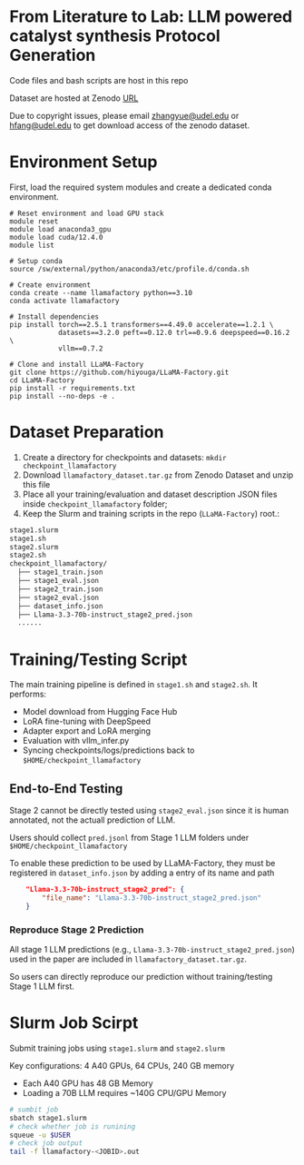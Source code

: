 # From Literature to Lab: LLM powered catalyst synthesis Protocol Generation

Code files and bash scripts are host in this repo

Dataset are hosted at Zenodo [URL](https://zenodo.org/records/16948950)

Due to copyright issues, please email [zhangyue@udel.edu](mailto:zhangyue@udel.edu) or [hfang@udel.edu](mailto:hfang@udel.edu)  to get download access of the zenodo dataset.

# Environment Setup
First, load the required system modules and create a dedicated conda environment.
```shell
# Reset environment and load GPU stack
module reset
module load anaconda3_gpu
module load cuda/12.4.0
module list

# Setup conda
source /sw/external/python/anaconda3/etc/profile.d/conda.sh

# Create environment
conda create --name llamafactory python==3.10
conda activate llamafactory

# Install dependencies
pip install torch==2.5.1 transformers==4.49.0 accelerate==1.2.1 \
            datasets==3.2.0 peft==0.12.0 trl==0.9.6 deepspeed==0.16.2 \
            vllm==0.7.2

# Clone and install LLaMA-Factory
git clone https://github.com/hiyouga/LLaMA-Factory.git
cd LLaMA-Factory
pip install -r requirements.txt
pip install --no-deps -e .
```

# Dataset Preparation

1. Create a directory for checkpoints and datasets: ``mkdir checkpoint_llamafactory``
2. Download ``llamafactory_dataset.tar.gz`` from Zenodo Dataset and unzip this file
3. Place all your training/evaluation and dataset description JSON files inside ``checkpoint_llamafactory`` folder; 
4. Keep the Slurm and training scripts in the repo (``LLaMA-Factory``) root.:

```bash
stage1.slurm
stage1.sh
stage2.slurm
stage2.sh
checkpoint_llamafactory/
  ├── stage1_train.json
  ├── stage1_eval.json
  ├── stage2_train.json
  ├── stage2_eval.json
  ├── dataset_info.json
  ├── Llama-3.3-70b-instruct_stage2_pred.json
  ......
```

# Training/Testing Script

The main training pipeline is defined in ``stage1.sh`` and ``stage2.sh``. It performs:
- Model download from Hugging Face Hub
- LoRA fine-tuning with DeepSpeed
- Adapter export and LoRA merging
- Evaluation with vllm_infer.py
- Syncing checkpoints/logs/predictions back to ``$HOME/checkpoint_llamafactory``

## End-to-End Testing

Stage 2 cannot be directly tested using ``stage2_eval.json`` since it is human annotated, not the actuall prediction of LLM.

Users should collect ``pred.jsonl`` from Stage 1 LLM folders under ``$HOME/checkpoint_llamafactory``

To enable these prediction to be used by LLaMA-Factory, they must be registered in ``dataset_info.json`` by adding a entry of its name and path

```json
    "Llama-3.3-70b-instruct_stage2_pred": {
        "file_name": "Llama-3.3-70b-instruct_stage2_pred.json"
    }
```
### Reproduce Stage 2 Prediction
All stage 1 LLM predictions (e.g., ``Llama-3.3-70b-instruct_stage2_pred.json``) used in the paper are included in ``llamafactory_dataset.tar.gz``.

So users can directly reproduce our prediction without training/testing Stage 1 LLM first.

# Slurm Job Scirpt
Submit training jobs using ``stage1.slurm`` and ``stage2.slurm``

Key configurations: 4 A40 GPUs, 64 CPUs, 240 GB memory
- Each A40 GPU has 48 GB Memory
- Loading a 70B LLM requires ~140G CPU/GPU Memory

```bash
# sumbit job
sbatch stage1.slurm
# check whether job is runining
squeue -u $USER
# check job output
tail -f llamafactory-<JOBID>.out
```
